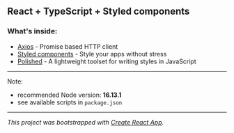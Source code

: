 ## React + TypeScript + Styled components

### What's inside:

- [Axios](https://axios-http.com/) - Promise based HTTP client
- [Styled components](https://styled-components.com/) - Style your apps without stress
- [Polished](https://polished.js.org/) - A lightweight toolset for writing styles in JavaScript

---

Note:

- recommended Node version: **16.13.1**
- see available scripts in `package.json`

---

_This project was bootstrapped with [Create React App](https://github.com/facebook/create-react-app)._
